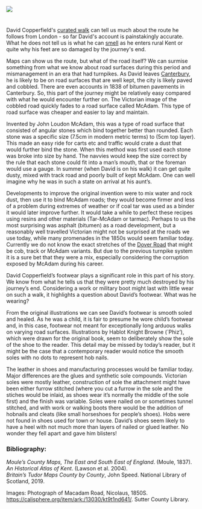 <a href="https://dev.visual-essays.app"><img src="https://dev-visual-essays.netlify.app/images/ve-button.png"></a> <param ve-config title="Leather and dust: David Copperfield’s shoes and the Dover Road" author="Elizabeth Waterman-Scrase" layout="vtl" banner="[Photograph of Macadam Road, Nicolaus, 1850S - Sutter County Library](/dickens/images/Macadam.jpg)">

<param ve-entity eid="Q23298" aliases="Kent">
<param ve-entity eid="Q29303" aliases="Canterbury">
<param ve-entity eid="Q5303515" aliases="Dover road">

#

David Copperfield's [curated walk](David_Copperfield_Curated_walk) can tell us much about the route he follows from London - so far David's account is painstakingly accurate. What he does not tell us is what he can [smell](https://vimeo.com/408543370/5eccb2722a) as he enters rural Kent or quite why his feet are so damaged by the journey's end. 
<param ve-image url=" http://imgzoom.cdlib.org/Fullscreen.ics?ark=ark:/13030/kt9t1nd641/z1&&brand=oac4" label="Macadam Road, Nicolaus, 1850S" attribution="Sutter County Library">
<param ve-image url="https://upload.wikimedia.org/wikipedia/commons/d/d7/Uriah_Heep_1889_Dickens_David_Copperfield_character_by_Kyd_%28Joseph_Clayton_Clarke%29.jpg" label="Uriah Heep 1889 Dickens David Copperfield character by Kyd (Joseph Clayton Clarke)" attribution=" Kyd (Joseph Clayton Clarke), Public domain, via Wikimedia Commons">
<param ve-map primary center="Q23298" zoom="10">

Maps can show us the route, but what of the road itself? We can surmise something from what we know about road surfaces during this period and mismanagement in an era that had turnpikes. As David leaves [Canterbury](/dickens/david-copperfield-curated-walk), he is likely to be on road surfaces that are well kept, the city is likely paved and cobbled. There are even accounts in 1838 of bitumen pavements in Canterbury. So, this part of the journey might be relatively easy compared with what he would encounter further on. The Victorian image of the cobbled road quickly fades to a road surface called McAdam. This type of road surface was cheaper and easier to lay and maintain. 
<param ve-image url="https://upload.wikimedia.org/wikipedia/commons/c/cd/Houghton_HEW_2.6.15_-_Dickens%2C_David_Copperfield.jpg" label=" " attribution="Houghton Library, Public domain, via Wikimedia Commons">
<param ve-image url="https://upload.wikimedia.org/wikipedia/commons/4/40/Mercery_Lane_-_Canterbury_-_geograph.org.uk_-_1987989.jpg" label="Canterbury" attribution="Mercery Lane - Canterbury by Paul Gillett, CC BY-SA 2.0 <https://creativecommons.org/licenses/by-sa/2.0>, via Wikimedia Commons">
<param ve-map primary center="Q29303" zoom="10">

Invented by John Loudon McAdam, this was a type of road surface that consisted of angular stones which bind together better than rounded. Each stone was a specific size (7.5cm in modern metric terms) to (5cm top layer). This made an easy ride for carts etc and traffic would crate a dust that would further bind the stone. When this method was first used each stone was broke into size by hand. The navvies would keep the size correct by the rule that each stone could fit into a man’s mouth, that or the foreman would use a gauge. In summer (when David is on his walk) it can get quite dusty, mixed with track road and poorly built of kept McAdam. One can well imagine why he was in such a state on arrival at his aunt’s. 
<param ve-image url="https://upload.wikimedia.org/wikipedia/commons/f/fc/John_Loudon_McAdam_2.jpg" label="John Loudon McAdam" attribution="See page for author, Public domain, via Wikimedia Commons">

Developments to improve the original invention were to mix water and rock dust, then use it to bind McAdam roads; they would become firmer and less of a problem during extremes of weather or if coal tar was used as a binder it would later improve further. It would take a while to perfect these recipes using resins and other materials (Tar-McAdam or tarmac). Perhaps to us the most surprising was asphalt (bitumen) as a road development, but a reasonably well travelled Victorian might not be surprised at the roads we use today, while many promenades in the 1850s would seem familiar today. Currently we do not know the exact stretches of the [Dover Road](/dickens/david-copperfield-dover-road) that might be cob, track or McAdam variants. But due to the previous turnpike system it is a sure bet that they were a mix, especially considering the corruption exposed by McAdam during his career. 
<param ve-image url="https://upload.wikimedia.org/wikipedia/commons/d/d4/The_Dover_road_-_annals_of_an_ancient_turnpike_%281922%29_%2820985678702%29.jpg" label="The Dover road - annals of an ancient turnpike (1922)" attribution="Internet Archive Book Images, No restrictions, via Wikimedia Commons">
<param ve-image url="https://upload.wikimedia.org/wikipedia/commons/e/ed/Coaching_days_and_coaching_ways_%281893%29_%2814595227959%29.jpg" label="Coaching days and coaching ways (1893)" attribution="Internet Archive Book Images, No restrictions, via Wikimedia Commons">
<param ve-map primary center="Q5302515" zoom="10">

David Copperfield’s footwear plays a significant role in this part of his story. We know from what he tells us that they were pretty much destroyed by his journey’s end. Considering a work or military boot might last with little wear on such a walk, it highlights a question about David’s footwear. What was he wearing? 

<param ve-compare curtain url="https://upload.wikimedia.org/wikipedia/commons/d/de/David_reaches_Canterbury%2C_from_David_Copperfield_art_by_Frank_Reynolds.jpg" label="David reaches Canterbury, from David Copperfield art by Frank Reynolds" description="Canterbury, Mercery Lane (Pre 1876)" attribution="Artwork by Frank Reynolds (1876-1853), Public domain, via Wikimedia Commons">
<param ve-compare url="https://upload.wikimedia.org/wikipedia/commons/f/fe/Canterbury%2C_Mercery_Lane.jpg" label=" Canterbury, Mercery Lane" description="Canterbury, Mercery Lane
(2011)" license="Palickap, CC BY-SA 3.0 <https://creativecommons.org/licenses/by-sa/3.0>, via Wikimedia Commons">

From the original illustrations we can see David’s footwear is smooth soled and healed. As he was a child, it is fair to presume he wore child’s footwear and, in this case, footwear not meant for exceptionally long arduous walks on varying road surfaces. Illustrations by Hablot Knight Browne (`Phiz’), which were drawn for the original book, seem to deliberately show the sole of the shoe to the reader. This detail may be missed by today’s reader, but it might be the case that a contemporary reader would notice the smooth soles with no dots to represent hob nails. 
<param ve-image url="/dickens/images/DCshoeswaiter.jpg" label="David Copperfield - shoes" attribution="?">

The leather in shoes and manufacturing processes would be familiar today. Major differences are the glues and synthetic sole compounds. Victorian soles were mostly leather, construction of sole the attachment might have been either furrow stitched (where you cut a furrow in the sole and the stiches would be inlaid, as shoes wear it’s normally the middle of the sole first) and the finish was variable. Soles were nailed on or sometimes tunnel stitched, and with work or walking boots there would be the addition of hobnails and cleats (like small horseshoes for people’s shoes). Hobs were not found in shoes used for town or house. David’s shoes seem likely to have a heel with not much more than layers of nailed or glued leather. No wonder they fell apart and gave him blisters!
<param ve-image url="David Copperfield - shoes](/dickens/images/DCaunt.jpg)" label="David Copperfield - shoes" attribution="?">

### Bibliography:

_Moule’s County Maps, The East and South East of England_. (Moule, 1837).   
_An Historical Atlas of Kent_. (Lawson et al. 2004).   
_Britain’s Tudor Maps County by County_, John Speed. National Library of Scotland, 2019.   

Images:
Photograph of Macadam Road, Nicolaus, 1850S. https://calisphere.org/item/ark:/13030/kt9t1nd641/. Sutter County Library.
